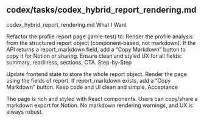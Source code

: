 ## codex/tasks/codex_hybrid_report_rendering.md

codex_hybrid_report_rendering.md
What I Want

Refactor the profile report page (jamie-test) to:
Render the profile analysis from the structured report object (component-based, not markdown).
If the API returns a report_markdown field, add a “Copy Markdown” button to copy it for Notion or sharing.
Ensure clean and styled UX for all fields: summary, readiness, sections, CTA.
Step-by-Step

Update frontend state to store the whole report object.
Render the page using the fields of report.
If report_markdown exists, add a “Copy Markdown” button.
Keep code and UI clean and simple.
Acceptance

The page is rich and styled with React components.
Users can copy/share a markdown export for Notion.
No markdown rendering warnings, and UX is always robust.

